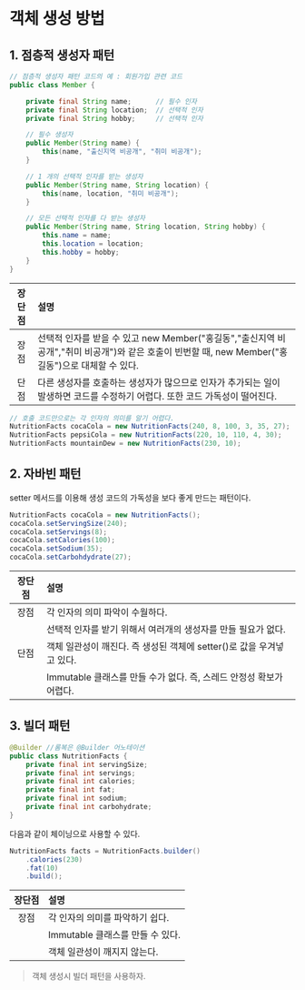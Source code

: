 # 객체 생성 방법

## 1. 점층적 생성자 패턴
```java
// 점층적 생성자 패턴 코드의 예 : 회원가입 관련 코드
public class Member {

    private final String name;      // 필수 인자
    private final String location;  // 선택적 인자
    private final String hobby;     // 선택적 인자

    // 필수 생성자
    public Member(String name) {
        this(name, "출신지역 비공개", "취미 비공개");
    }

    // 1 개의 선택적 인자를 받는 생성자
    public Member(String name, String location) {
        this(name, location, "취미 비공개");
    }

    // 모든 선택적 인자를 다 받는 생성자
    public Member(String name, String location, String hobby) {
        this.name = name;
        this.location = location;
        this.hobby = hobby;
    }
}
```

|장단점|설명|
|:------:|:-------------------------|
|장점|선택적 인자를 받을 수 있고 new Member("홍길동","출신지역 비공개","취미 비공개")와 같은 호출이 빈번할 때, new Member("홍길동")으로 대체할 수 있다.|
|단점|다른 생성자를 호출하는 생성자가 많으므로 인자가 추가되는 일이 발생하면 코드를 수정하기 어렵다. 또한 코드 가독성이 떨어진다.|

```java
// 호출 코드만으로는 각 인자의 의미를 알기 어렵다.
NutritionFacts cocaCola = new NutritionFacts(240, 8, 100, 3, 35, 27);
NutritionFacts pepsiCola = new NutritionFacts(220, 10, 110, 4, 30);
NutritionFacts mountainDew = new NutritionFacts(230, 10);

```

## 2. 자바빈 패턴

setter 메서드를 이용해 생성 코드의 가독성을 보다 좋게 만드는 패턴이다.

```java
NutritionFacts cocaCola = new NutritionFacts();
cocaCola.setServingSize(240);
cocaCola.setServings(8);
cocaCola.setCalories(100);
cocaCola.setSodium(35);
cocaCola.setCarbohdydrate(27);

```
|장단점|설명|
|:------:|:-------------------------|
|장점|각 인자의 의미 파악이 수월하다.|
||선택적 인자를 받기 위해서 여러개의 생성자를 만들 필요가 없다.|
|단점|객체 일관성이 깨진다. 즉 생성된 객체에 setter()로 값을 우겨넣고 있다.|
||Immutable 클래스를 만들 수가 없다. 즉, 스레드 안정성 확보가 어렵다.|

## 3. 빌더 패턴

```java
@Builder //롬복은 @Builder 어노테이션
public class NutritionFacts {
    private final int servingSize;
    private final int servings;
    private final int calories;
    private final int fat;
    private final int sodium;
    private final int carbohydrate;
}
```

다음과 같이 체이닝으로 사용할 수 있다.
```java
NutritionFacts facts = NutritionFacts.builder()
    .calories(230)
    .fat(10)
    .build();

```

|장단점|설명|
|:------:|:-------------------------|
|장점|각 인자의 의미를 파악하기 쉽다.|
||Immutable 클래스를 만들 수 있다.|
||객체 일관성이 깨지지 않는다.|

> 객체 생성시 빌더 패턴을 사용하자.